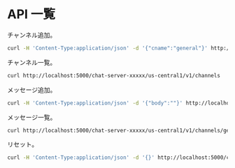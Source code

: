 # API 一覧

チャンネル追加。

```bash
curl -H 'Content-Type:application/json' -d '{"cname":"general"}' http://localhost:5000/chat-server-xxxxx/us-central1/v1/channels
```

チャンネル一覧。

```bash
curl http://localhost:5000/chat-server-xxxxx/us-central1/v1/channels
```

メッセージ追加。

```bash
curl -H 'Content-Type:application/json' -d '{"body":""}' http://localhost:5000/chat-server-xxxxx/us-central1/v1/channels/general/messages
```

メッセージ一覧。

```bash
curl http://localhost:5000/chat-server-xxxxx/us-central1/v1/channels/general/messages
```

リセット。

```bash
curl -H 'Content-Type:application/json' -d '{}' http://localhost:5000/chat-server-xxxxx/us-central1/v1/reset
```
